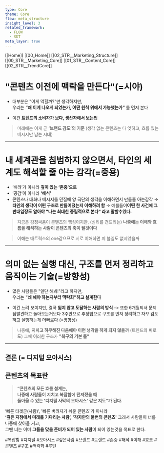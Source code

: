 ```yaml
---
type: Core
theme: Core
flow: meta_structure
insight_level: 3
related_framework:
  - FLOW
  - SDT
meta_layer: true
---
```

[[Home]]
[[00_Home]]
[[02_STR__Marketing_Structure]]
[[00_STR__Marketing_Core]]
[[01_STR__Content_Core]]
[[02_STR__TrendCore]]

# **"콘텐츠 이전에 맥락을 만든다"**(=시야)

- 대부분은 "이게 먹힐까?"만 생각하지만,  
    우리는 **“왜 이게 나오게 되었는가, 어떤 원칙 위에서 가능했는가”** 를 먼저 본다
    
- 이건 **트렌드의 소비자가 보다, 생산자에서 보는법**
    

> 미래에는 이게 곧 **‘브랜드 감도’의 기준**
> (생각 없는 콘텐츠는 다 잊히고, 흐름 있는 메시지만 남는 시대)


---

#  **내 세계관을 침범하지 않으면서, 타인의 세계도 해석할 줄 아는 감각**(=중용)

- ‘배려’가 아니라 **깊이 있는 ‘존중’으로**
- ‘공감’이 아니라 **‘해석’**
- 콘텐츠나 대화나 메시지를 던질때 양 극단의 생각을 이해하면서 만들줄 아는감각
    → **타인의 생각이 어떤 구조로 만들어졌는지 이해하려 함**
    → 예를들어**어떤 한 사건에 그 반대입장도 알아야 "나는 최대한 중립적으로 본다" 라고 말할수있다.**


> 지금은 감정싸움이 콘텐츠의 핵심이지만,  (심리를 건드리는)
> **나중에는 이해와 흐름을 해석하는 사람이 콘텐츠의 축이 될것이다**

> 이해는 매트릭스의 one같으므로 서로 이해하면 피 볼일도 없지않을까

---

# **의미 없는 실행 대신, 구조를 먼저 정리하고 움직이는 기술**(=방향성)

- 많은 사람들은 "일단 해봐!"라고 하지만,  
    우리는 **"왜 해야 하는지부터 맥락화"하고 설계한다**
    
- 이건 느려 보이지만, 결국 **잃지 않고 도달하는 사람의 방식**
    -> 또한 6개월되서 문제점발견하고 돌아오는거보다 3주안으로 추정법으로 구조를 먼저 정리하고 자꾸 검토하고 실행하는게 더빠르다 (=방향성)

> 나중에, **지치고 허무해진 다음에야 이런 생각을 하게 되지 않을까**  (트렌드의 피로도)
> 그때 이러한 구조가 **"복구의 기본 틀"** 


---

## 결론 (= 디지털 오아시스)

## 콘텐츠의 목표란
> **“콘텐츠의 모든 흐름 설계는,  
> 나중에 사람들이 지치고 복잡함에 던져졌을 때  
> 돌아올 수 있는 '디지털 사막의 오아시스' 같은 지도”가 된다.**

‘빠른 타겟군(사람)’, '빠른 버려지기 쉬운 콘텐츠'가 아니라  
**‘깊은 지점에서 미래를 기다리는 사람’, '각자만의 불변의 콘텐츠'** 
그래서 사람들이 너를 나중에 찾아올 거고,  
그땐 너는 이미 **그들을 맞을 준비가 되어 있는 사람**이 되어 있는것을 목표로 한다.

#복잡함 #디지털 #오아시스 #깊은사람
#브랜드 #트렌드 #존중 #해석 #이해 #흐름 #콘텐츠
#구조 #맥락화 #루틴 